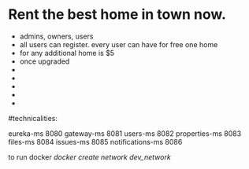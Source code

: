 # Rent the best home in town now.

- admins, owners, users
- all users can register. every user can have for free one home
- for any additional home is $5
- once upgraded
-
-
-
-
-

#technicalities:

eureka-ms 8080
gateway-ms 8081
users-ms 8082
properties-ms 8083
files-ms 8084
issues-ms 8085
notifications-ms 8086

to run docker
*docker create network dev_network*
